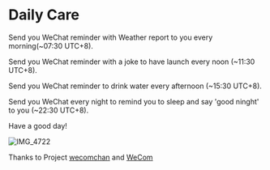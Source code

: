 # Daily Care

Send you WeChat reminder with Weather report to you every morning(~07:30 UTC+8).

Send you WeChat reminder with a joke to have launch every noon (~11:30 UTC+8).

Send you WeChat reminder to drink water every afternoon (~15:30 UTC+8).

Send you WeChat every night to remind you to sleep and say 'good ninght' to you (~22:30 UTC+8).

Have a good day!

![IMG_4722](https://user-images.githubusercontent.com/16299874/126859258-787be121-bbe7-477e-b10e-67cce368904a.PNG)

Thanks to Project [wecomchan](https://github.com/easychen/wecomchan) and [WeCom](https://work.weixin.qq.com/)
